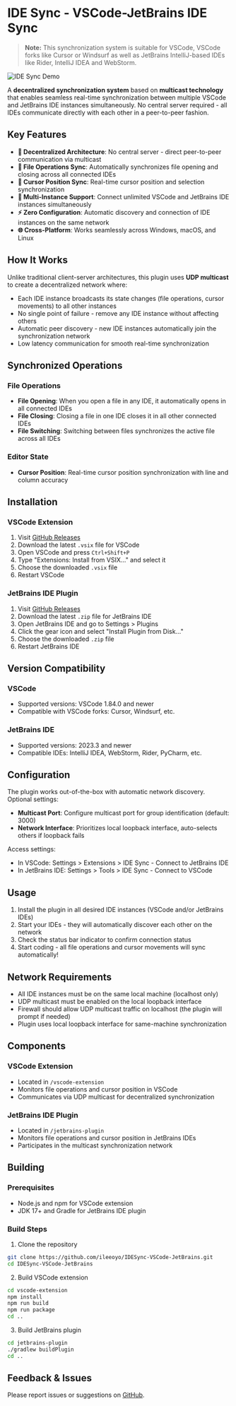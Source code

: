 # IDE Sync - VSCode-JetBrains IDE Sync

>**Note:** This synchronization system is suitable for VSCode, VSCode forks like Cursor or Windsurf as well as JetBrains IntelliJ-based IDEs like Rider, IntelliJ IDEA and WebStorm.

![IDE Sync Demo](20250724.gif)

A **decentralized synchronization system** based on **multicast technology** that enables seamless real-time synchronization between multiple VSCode and JetBrains IDE instances simultaneously. No central server required - all IDEs communicate directly with each other in a peer-to-peer fashion.

## Key Features

- **🔄 Decentralized Architecture**: No central server - direct peer-to-peer communication via multicast
- **📂 File Operations Sync**: Automatically synchronizes file opening and closing across all connected IDEs
- **🎯 Cursor Position Sync**: Real-time cursor position and selection synchronization
- **🔗 Multi-Instance Support**: Connect unlimited VSCode and JetBrains IDE instances simultaneously
- **⚡ Zero Configuration**: Automatic discovery and connection of IDE instances on the same network
- **🌐 Cross-Platform**: Works seamlessly across Windows, macOS, and Linux

## How It Works

Unlike traditional client-server architectures, this plugin uses **UDP multicast** to create a decentralized network where:

- Each IDE instance broadcasts its state changes (file operations, cursor movements) to all other instances
- No single point of failure - remove any IDE instance without affecting others
- Automatic peer discovery - new IDE instances automatically join the synchronization network
- Low latency communication for smooth real-time synchronization

## Synchronized Operations

### File Operations
- **File Opening**: When you open a file in any IDE, it automatically opens in all connected IDEs
- **File Closing**: Closing a file in one IDE closes it in all other connected IDEs
- **File Switching**: Switching between files synchronizes the active file across all IDEs

### Editor State
- **Cursor Position**: Real-time cursor position synchronization with line and column accuracy

## Installation

### VSCode Extension
1. Visit [GitHub Releases](https://github.com/ileeoyo/IDESync-VSCode-JetBrains/releases)
2. Download the latest `.vsix` file for VSCode
3. Open VSCode and press `Ctrl+Shift+P`
4. Type "Extensions: Install from VSIX..." and select it
5. Choose the downloaded `.vsix` file
6. Restart VSCode

### JetBrains IDE Plugin
1. Visit [GitHub Releases](https://github.com/ileeoyo/IDESync-VSCode-JetBrains/releases)
2. Download the latest `.zip` file for JetBrains IDE
3. Open JetBrains IDE and go to Settings > Plugins
4. Click the gear icon and select "Install Plugin from Disk..."
5. Choose the downloaded `.zip` file
6. Restart JetBrains IDE

## Version Compatibility

### VSCode
- Supported versions: VSCode 1.84.0 and newer
- Compatible with VSCode forks: Cursor, Windsurf, etc.

### JetBrains IDE
- Supported versions: 2023.3 and newer
- Compatible IDEs: IntelliJ IDEA, WebStorm, Rider, PyCharm, etc.

## Configuration

The plugin works out-of-the-box with automatic network discovery. Optional settings:

- **Multicast Port**: Configure multicast port for group identification (default: 3000)
- **Network Interface**: Prioritizes local loopback interface, auto-selects others if loopback fails

Access settings:
- In VSCode: Settings > Extensions > IDE Sync - Connect to JetBrains IDE
- In JetBrains IDE: Settings > Tools > IDE Sync - Connect to VSCode

## Usage

1. Install the plugin in all desired IDE instances (VSCode and/or JetBrains IDEs)
2. Start your IDEs - they will automatically discover each other on the network
3. Check the status bar indicator to confirm connection status
4. Start coding - all file operations and cursor movements will sync automatically!

## Network Requirements

- All IDE instances must be on the same local machine (localhost only)
- UDP multicast must be enabled on the local loopback interface
- Firewall should allow UDP multicast traffic on localhost (the plugin will prompt if needed)
- Plugin uses local loopback interface for same-machine synchronization

## Components

### VSCode Extension
- Located in `/vscode-extension`
- Monitors file operations and cursor position in VSCode
- Communicates via UDP multicast for decentralized synchronization

### JetBrains IDE Plugin
- Located in `/jetbrains-plugin`
- Monitors file operations and cursor position in JetBrains IDEs
- Participates in the multicast synchronization network

## Building

### Prerequisites
- Node.js and npm for VSCode extension
- JDK 17+ and Gradle for JetBrains IDE plugin

### Build Steps

1. Clone the repository
```bash
git clone https://github.com/ileeoyo/IDESync-VSCode-JetBrains.git
cd IDESync-VSCode-JetBrains
```

2. Build VSCode extension
```bash
cd vscode-extension
npm install
npm run build
npm run package
cd ..
```

3. Build JetBrains plugin
```bash
cd jetbrains-plugin
./gradlew buildPlugin
cd ..
```

## Feedback & Issues

Please report issues or suggestions on [GitHub](https://github.com/ileeoyo/IDESync-VSCode-JetBrains/issues). 